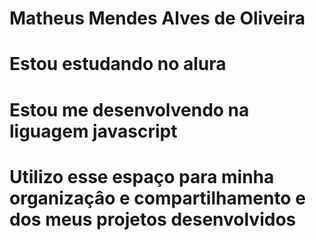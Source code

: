 # Matheus Mendes Alves de Oliveira
# Estou estudando no alura 
# Estou me desenvolvendo na liguagem javascript
# Utilizo esse espaço para minha organizaçâo e compartilhamento e dos meus projetos desenvolvidos 
